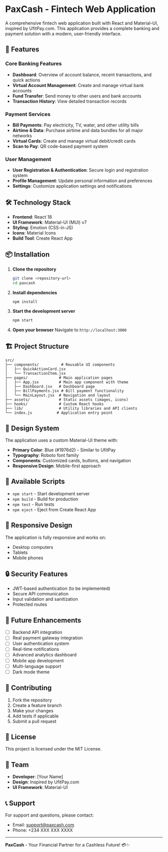 # PaxCash - Fintech Web Application

A comprehensive fintech web application built with React and Material-UI, inspired by UfitPay.com. This application provides a complete banking and payment solution with a modern, user-friendly interface.

## 🚀 Features

### Core Banking Features
- **Dashboard**: Overview of account balance, recent transactions, and quick actions
- **Virtual Account Management**: Create and manage virtual bank accounts
- **Fund Transfer**: Send money to other users and bank accounts
- **Transaction History**: View detailed transaction records

### Payment Services
- **Bill Payments**: Pay electricity, TV, water, and other utility bills
- **Airtime & Data**: Purchase airtime and data bundles for all major networks
- **Virtual Cards**: Create and manage virtual debit/credit cards
- **Scan to Pay**: QR code-based payment system

### User Management
- **User Registration & Authentication**: Secure login and registration system
- **Profile Management**: Update personal information and preferences
- **Settings**: Customize application settings and notifications

## 🛠️ Technology Stack

- **Frontend**: React 18
- **UI Framework**: Material-UI (MUI) v7
- **Styling**: Emotion (CSS-in-JS)
- **Icons**: Material Icons
- **Build Tool**: Create React App

## 📦 Installation

1. **Clone the repository**
   ```bash
   git clone <repository-url>
   cd paxcash
   ```

2. **Install dependencies**
   ```bash
   npm install
   ```

3. **Start the development server**
   ```bash
   npm start
   ```

4. **Open your browser**
   Navigate to `http://localhost:3000`

## 🏗️ Project Structure

```
src/
├── components/          # Reusable UI components
│   ├── QuickActionCard.jsx
│   └── TransactionItem.jsx
├── pages/              # Main application pages
│   ├── App.jsx         # Main app component with theme
│   ├── Dashboard.jsx   # Dashboard page
│   ├── BillPayments.jsx # Bill payment functionality
│   └── MainLayout.jsx  # Navigation and layout
├── assets/             # Static assets (images, icons)
├── hooks/              # Custom React hooks
├── lib/                # Utility libraries and API clients
└── index.js           # Application entry point
```

## 🎨 Design System

The application uses a custom Material-UI theme with:
- **Primary Color**: Blue (#1976d2) - Similar to UfitPay
- **Typography**: Roboto font family
- **Components**: Customized cards, buttons, and navigation
- **Responsive Design**: Mobile-first approach

## 🔧 Available Scripts

- `npm start` - Start development server
- `npm build` - Build for production
- `npm test` - Run tests
- `npm eject` - Eject from Create React App

## 📱 Responsive Design

The application is fully responsive and works on:
- Desktop computers
- Tablets
- Mobile phones

## 🔒 Security Features

- JWT-based authentication (to be implemented)
- Secure API communication
- Input validation and sanitization
- Protected routes

## 🚧 Future Enhancements

- [ ] Backend API integration
- [ ] Real payment gateway integration
- [ ] User authentication system
- [ ] Real-time notifications
- [ ] Advanced analytics dashboard
- [ ] Mobile app development
- [ ] Multi-language support
- [ ] Dark mode theme

## 🤝 Contributing

1. Fork the repository
2. Create a feature branch
3. Make your changes
4. Add tests if applicable
5. Submit a pull request

## 📄 License

This project is licensed under the MIT License.

## 👥 Team

- **Developer**: [Your Name]
- **Design**: Inspired by UfitPay.com
- **UI Framework**: Material-UI

## 📞 Support

For support and questions, please contact:
- Email: support@paxcash.com
- Phone: +234 XXX XXX XXXX

---

**PaxCash** - Your Financial Partner for a Cashless Future! 💳✨